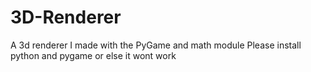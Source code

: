 # 3D-Renderer
A 3d renderer I made with the PyGame and math module
Please install python and pygame or else it wont work
